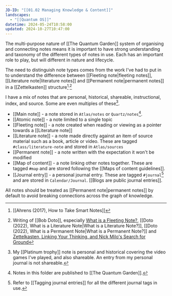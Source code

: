 ```yaml
---
JD-ID: "[[01.02 Managing Knowledge & Content]]"
landscapes:
  - "[[Quantum OS]]"
datetime: 2024-05-24T10:58:00
updated: 2024-10-27T10:47:00
---
```

The multi-purpose nature of [[The Quantum Garden]] system of organising and connecting notes means it is important to have strong understanding and taxonomy of the different types of notes in use. Each has an important role to play, but will different in nature and lifecycle.

The need to distinguish note types comes from the work I've had to put in to understand the difference between [[Fleeting note|fleeting notes]], [[Literature note|literature notes]] and [[Permanent note|permanent notes]] in a [[Zettelkasten]] structure[^1]<sup>,</sup>[^2]

I have a mix of notes that are personal, historical, shareable, instructional, index, and source. Some are even multiples of these[^3]. 

- [[Main note]] - a note stored in `Atlas/notes` or `Quartz/notes`[^quartz].
- [[Atomic note]] - a note limited to a single topic
- [[Fleeting note]] - a note created when reading or viewing as a pointer towards a [[Literature note]]
- [[Literature note]]  - a note made directly against an item of source material such as a book, article or video. These are tagged `#class/literature-note` and stored in `Atlas/sources`
- [[Permanent note]] - a note written with the expectation it won't be modified
- [[Map of content]] - a note linking other notes together. These are tagged `#map` and are stored following the [[Maps of content guidelines]].
- [[Journal entry]] - a personal journal entry. These are tagged `#journal`[^journaltags]  and are stored in `Calendar/Journal`. [[Blogs are public journal entries]].

All notes should be treated as [[Permanent note|permanent notes]] by default to avoid breaking connections across the graph of knowledge.

[^1]: [[Ahrens (2017), How to Take Smart Notes]]
[^2]: Writing of [[Bob Doto]], especially [What is a Fleeting Note?](https://writing.bobdoto.computer/what-is-a-fleeting-note/), [[Doto (2022), What is a Literature Note|What is a Literature Note?]], [[Doto (2022), What is a Permanent Note|What is a Permanent Note?]] and [Zettelkasten, Linking Your Thinking, and Nick Milo's Search for Ground](https://writing.bobdoto.computer/zettelkasten-linking-your-thinking-and-nick-milos-search-for-ground/)
[^3]: My [[Platinum trophy]] note is personal and historical covering the video games I've played, and also shareable. An entry from my personal journal is not shareable.
[^journaltags]: Refer to [[Tagging journal entries]] for all the different journal tags in use.
[^4]:  [[Doto (2023), Using Diaries and Journals as Source Material for Zettelkasten Notes]]
[^quartz]: Notes in this folder are published to [[The Quantum Garden]].